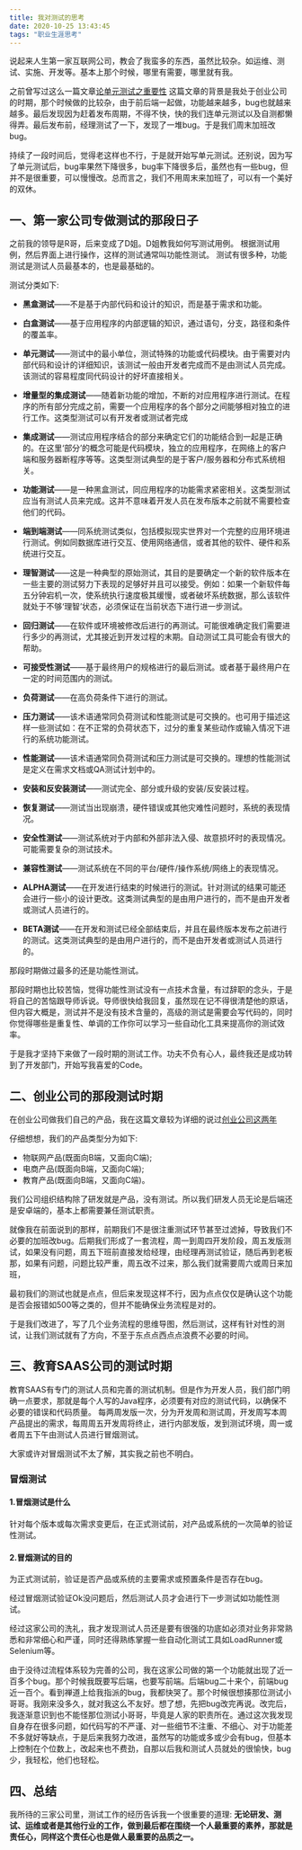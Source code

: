 ```yaml
---
title: 我对测试的思考
date: 2020-10-25 13:43:45
tags: "职业生涯思考"
---
```


说起来人生第一家互联网公司，教会了我蛮多的东西，虽然比较杂。如运维、测试、实施、开发等。基本上那个时候，哪里有需要，哪里就有我。

之前曾写过这么一篇文章[论单元测试之重要性](https://www.cnblogs.com/youcong/p/9291184.html)
这篇文章的背景是我处于创业公司的时期，那个时候做的比较杂，由于前后端一起做，功能越来越多，bug也就越来越多。最后发现因为赶着发布周期，不得不快，快的我们连单元测试以及自测都懒得弄。最后发布前，经理测试了一下，发现了一堆bug。于是我们周末加班改bug。
<!--more-->
持续了一段时间后，觉得老这样也不行，于是就开始写单元测试。还别说，因为写了单元测试后，bug率果然下降很多，bug率下降很多后，虽然也有一些bug，但并不是很重要，可以慢慢改。总而言之，我们不用周末来加班了，可以有一个美好的双休。

## 一、第一家公司专做测试的那段日子
之前我的领导是R哥，后来变成了D姐。D姐教我如何写测试用例。
根据测试用例，然后界面上进行操作，这样的测试通常叫功能性测试。
测试有很多种，功能测试是测试人员最基本的，也是最基础的。

测试分类如下:

- **黑盒测试**——不是基于内部代码和设计的知识，而是基于需求和功能。

- **白盒测试**——基于应用程序的内部逻辑的知识，通过语句，分支，路径和条件的覆盖率。

- **单元测试**——测试中的最小单位，测试特殊的功能或代码模块。由于需要对内部代码和设计的详细知识，该测试一般由开发者完成而不是由测试人员完成。该测试的容易程度同代码设计的好坏直接相关。

- **增量型的集成测试**——随着新功能的增加，不断的对应用程序进行测试。在程序的所有部分完成之前，需要一个应用程序的各个部分之间能够相对独立的进行工作。这类型测试可以有开发者或测试者完成
 
- **集成测试**——测试应用程序结合的部分来确定它们的功能结合到一起是正确的。在这里‘部分’的概念可能是代码模块，独立的应用程序，在网络上的客户端和服务器断程序等等。这类型测试典型的是于客户/服务器和分布式系统相关。

- **功能测试**——是一种黑盒测试，同应用程序的功能需求紧密相关。这类型测试应当有测试人员来完成。这并不意味着开发人员在发布版本之前就不需要检查他们的代码。

- **端到端测试**——同系统测试类似，包括模拟现实世界对一个完整的应用环境进行测试。例如同数据库进行交互、使用网络通信，或者其他的软件、硬件和系统进行交互。

- **理智测试**——这是一种典型的原始测试，其目的是要确定一个新的软件版本在一些主要的测试努力下表现的足够好并且可以接受。例如：如果一个新软件每五分钟宕机一次，使系统执行速度极其缓慢，或者破坏系统数据，那么该软件就处于不够‘理智’状态，必须保证在当前状态下进行进一步测试。


- **回归测试**——在软件或环境被修改后进行的再测试。可能很难确定我们需要进行多少的再测试，尤其接近到开发过程的末期。自动测试工具可能会有很大的帮助。

- **可接受性测试**——基于最终用户的规格进行的最后测试。或者基于最终用户在一定的时间范围内的测试。


- **负荷测试**——在高负荷条件下进行的测试。

- **压力测试**——该术语通常同负荷测试和性能测试是可交换的。也可用于描述这样一些测试如：在不正常的负荷状态下，过分的重复某些动作或输入情况下进行的系统功能测试。


- **性能测试**——该术语通常同负荷测试和压力测试是可交换的。理想的性能测试是定义在需求文档或QA测试计划中的。

- **安装和反安装测试**——测试完全、部分或升级的安装/反安装过程。


- **恢复测试**——测试当出现崩溃，硬件错误或其他灾难性问题时，系统的表现情况。

- **安全性测试**——测试系统对于内部和外部非法入侵、故意损坏时的表现情况。可能需要复杂的测试技术。


- **兼容性测试**——测试系统在不同的平台/硬件/操作系统/网络上的表现情况。

- **ALPHA测试**——在开发进行结束的时候进行的测试。针对测试的结果可能还会进行一些小的设计更改。这类测试典型的是由用户进行的，而不是由开发者或测试人员进行的。

- **BETA测试**——在开发和测试已经全部结束后，并且在最终版本发布之前进行的测试。这类测试典型的是由用户进行的，而不是由开发者或测试人员进行的。

那段时期做过最多的还是功能性测试。

那段时期也比较苦恼，觉得功能性测试没有一点技术含量，有过辞职的念头，于是将自己的苦恼跟导师诉说。导师很快给我回复，虽然现在记不得很清楚他的原话，但内容大概是，测试并不是没有技术含量的，高级的测试是需要会写代码的，同时你觉得哪些是重复性、单调的工作你可以学习一些自动化工具来提高你的测试效率。

于是我才坚持下来做了一段时期的测试工作。功夫不负有心人，最终我还是成功转到了开发部门，开始写我喜爱的Code。

## 二、创业公司的那段测试时期
在创业公司做我们自己的产品，我在这篇文章较为详细的说过[创业公司这两年](https://www.cnblogs.com/youcong/p/12153262.html)

仔细想想，我们的产品类型分为如下:
- 物联网产品(既面向B端，又面向C端);
- 电商产品(既面向B端，又面向C端);
- 教育产品(既面向B端，又面向C端)。

我们公司组织结构除了研发就是产品，没有测试。所以我们研发人员无论是后端还是安卓端的，基本上都需要兼任测试职责。

就像我在前面说到的那样，前期我们不是很注重测试环节甚至过滤掉，导致我们不必要的加班改bug。后期我们形成了一套流程，周一到周四开发阶段，周五发版测试，如果没有问题，周五下班前直接发给经理，由经理再测试验证，随后再到老板那，如果有问题，问题比较严重，周五改不过来，那么我们就需要周六或周日来加班，

最初我们的测试也就是点点，但后来发现这样不行，因为点点仅仅是确认这个功能是否会报错如500等之类的，但并不能确保业务流程是对的。

于是我们改进了，写了几个业务流程的思维导图，然后测试，这样有针对性的测试，让我们测试就有了方向，不至于东点点西点点浪费不必要的时间。



## 三、教育SAAS公司的测试时期
教育SAAS有专门的测试人员和完善的测试机制。但是作为开发人员，我们部门明确一点要求，那就是每个人写的Java程序，必须要有对应的测试代码，以确保不必要的错误和代码质量。
每两周发版一次，分为开发周和测试周，开发周写本周产品提出的需求，每周周五开发周将终止，进行内部发版，发到测试环境，周一或者周五下午由测试人员进行冒烟测试。

大家或许对冒烟测试不太了解，其实我之前也不明白。
### 冒烟测试

#### 1.冒烟测试是什么
针对每个版本或每次需求变更后，在正式测试前，对产品或系统的一次简单的验证性测试。

#### 2.冒烟测试的目的
为正式测试前，验证是否产品或系统的主要需求或预置条件是否存在bug。


经过冒烟测试验证Ok没问题后，然后测试人员才会进行下一步测试如功能性测试。

经过这家公司的洗礼，我才发现测试人员还是要有很强的功底如必须对业务非常熟悉和非常细心和严谨，同时还得熟练掌握一些自动化测试工具如LoadRunner或Selenium等。

由于没待过流程体系较为完善的公司，我在这家公司做的第一个功能就出现了近一百多个bug。那个时候我既要写后端，也要写前端。后端bug二十来个，前端bug近一百个。看到禅道上给我指派的bug，我都快哭了。那个时候很想揍那位测试小哥哥。我刚来没多久，就对我这么不友好。想了想，先把bug改完再说。改完后，我逐渐意识到也不能怪那位测试小哥哥，毕竟是人家的职责所在。通过这次我发现自身存在很多问题，如代码写的不严谨、对一些细节不注重、不细心、对于功能差不多就好等缺点，于是后来我努力改进，虽然写的功能或多或少会有bug，但基本上控制在个位数上，改起来也不费劲，自那以后我和测试人员就处的很愉快，bug少，我轻松，他们也轻松。


## 四、总结
我所待的三家公司里，测试工作的经历告诉我一个很重要的道理:
**无论研发、测试、运维或者是其他行业的工作，做到最后都在围绕一个人最重要的素养，那就是责任心，同样这个责任心也是做人最重要的品质之一。**